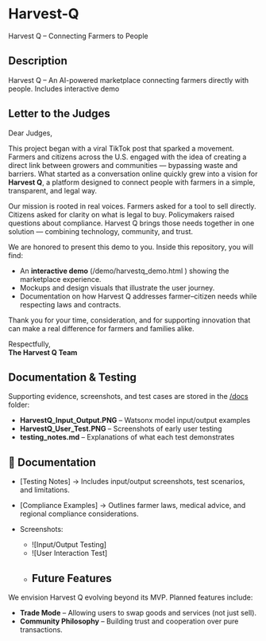 # Harvest-Q
Harvest Q – Connecting Farmers to People
## Description
Harvest Q – An AI-powered marketplace connecting farmers directly with people. Includes interactive demo
## Letter to the Judges

Dear Judges,  

This project began with a viral TikTok post that sparked a movement. Farmers and citizens across the U.S. engaged with the idea of creating a direct link between growers and communities — bypassing waste and barriers. What started as a conversation online quickly grew into a vision for **Harvest Q**, a platform designed to connect people with farmers in a simple, transparent, and legal way.  

Our mission is rooted in real voices. Farmers asked for a tool to sell directly. Citizens asked for clarity on what is legal to buy. Policymakers raised questions about compliance. Harvest Q brings those needs together in one solution — combining technology, community, and trust.  

We are honored to present this demo to you. Inside this repository, you will find:  
- An **interactive demo** (/demo/harvestq_demo.html ) showing the marketplace experience.  
- Mockups and design visuals that illustrate the user journey.  
- Documentation on how Harvest Q addresses farmer–citizen needs while respecting laws and contracts.  

Thank you for your time, consideration, and for supporting innovation that can make a real difference for farmers and families alike.  

Respectfully,  
**The Harvest Q Team**  

## Documentation & Testing
Supporting evidence, screenshots, and test cases are stored in the [/docs](/docs) folder:
- **HarvestQ_Input_Output.PNG** – Watsonx model input/output examples
- **HarvestQ_User_Test.PNG** – Screenshots of early user testing
- **testing_notes.md** – Explanations of what each test demonstrates
## 📂 Documentation

- [Testing Notes] 
  → Includes input/output screenshots, test scenarios, and limitations.  

- [Compliance Examples]
  → Outlines farmer laws, medical advice, and regional compliance considerations.  

- Screenshots:  
  - ![Input/Output Testing]  
  - ![User Interaction Test]
  - ## Future Features
We envision Harvest Q evolving beyond its MVP. Planned features include:
- **Trade Mode** – Allowing users to swap goods and services (not just sell).
- **Community Philosophy** – Building trust and cooperation over pure transactions.




